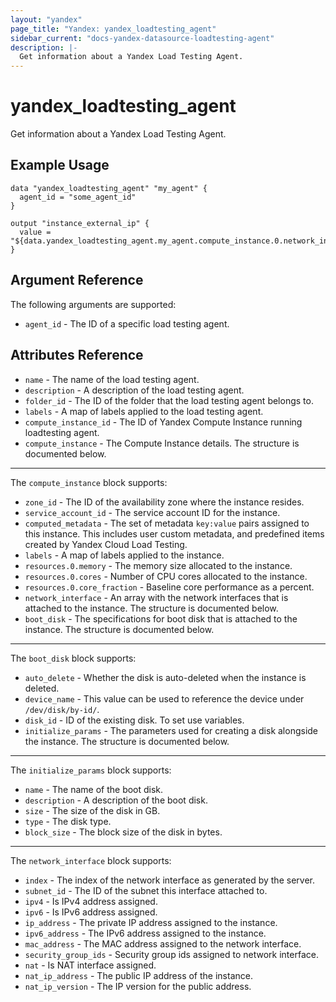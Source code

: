 ```yaml
---
layout: "yandex"
page_title: "Yandex: yandex_loadtesting_agent"
sidebar_current: "docs-yandex-datasource-loadtesting-agent"
description: |-
  Get information about a Yandex Load Testing Agent.
---
```


# yandex\_loadtesting\_agent

Get information about a Yandex Load Testing Agent.

## Example Usage

```hcl
data "yandex_loadtesting_agent" "my_agent" {
  agent_id = "some_agent_id"
}

output "instance_external_ip" {
  value = "${data.yandex_loadtesting_agent.my_agent.compute_instance.0.network_interface.0.nat_ip_address}"
}
```

## Argument Reference

The following arguments are supported:

* `agent_id` - The ID of a specific load testing agent.

## Attributes Reference

* `name` - The name of the load testing agent.
* `description` - A description of the load testing agent.
* `folder_id` - The ID of the folder that the load testing agent belongs to.
* `labels` - A map of labels applied to the load testing agent.
* `compute_instance_id` - The ID of Yandex Compute Instance running loadtesting agent.
* `compute_instance` - The Compute Instance details. The structure is documented below.

---

The `compute_instance` block supports:

* `zone_id` - The ID of the availability zone where the instance resides.
* `service_account_id` - The service account ID for the instance.
* `computed_metadata` - The set of metadata `key:value` pairs assigned to this instance. This includes user custom metadata, and predefined items created by Yandex Cloud Load Testing.
* `labels` - A map of labels applied to the instance.
* `resources.0.memory` - The memory size allocated to the instance.
* `resources.0.cores` - Number of CPU cores allocated to the instance.
* `resources.0.core_fraction` - Baseline core performance as a percent.
* `network_interface` - An array with the network interfaces that is attached to the instance. The structure is documented below.
* `boot_disk` - The specifications for boot disk that is attached to the instance. The structure is documented below.

---

The `boot_disk` block supports:

* `auto_delete` - Whether the disk is auto-deleted when the instance is deleted.
* `device_name` - This value can be used to reference the device under `/dev/disk/by-id/`.
* `disk_id` - ID of the existing disk. To set use variables.
* `initialize_params` - The parameters used for creating a disk alongside the instance. The structure is documented below.

---

The `initialize_params` block supports:

* `name` - The name of the boot disk.
* `description` - A description of the boot disk.
* `size` - The size of the disk in GB.
* `type` - The disk type.
* `block_size` - The block size of the disk in bytes.

---

The `network_interface` block supports:

* `index` - The index of the network interface as generated by the server.
* `subnet_id` - The ID of the subnet this interface attached to.
* `ipv4` - Is IPv4 address assigned.
* `ipv6` - Is IPv6 address assigned.
* `ip_address` - The private IP address assigned to the instance.
* `ipv6_address` - The IPv6 address assigned to the instance.
* `mac_address` - The MAC address assigned to the network interface.
* `security_group_ids` - Security group ids assigned to network interface.
* `nat` - Is NAT interface assigned.
* `nat_ip_address` - The public IP address of the instance.
* `nat_ip_version` - The IP version for the public address.
